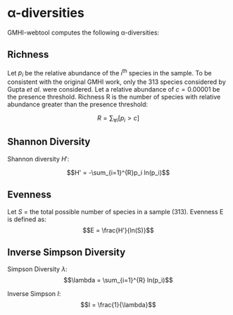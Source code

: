 # α-diversities

GMHI-webtool computes the following α-diversities:

## Richness
Let $p_i$ be the relative abundance of the $i$<SUP>th</SUP> species in the sample.
To be consistent with the original GMHI work, only the 313 species considered by Gupta *et al*. were considered.
Let a relative abundance of $c = 0.00001$ be the presence threshold.
Richness R is the number of species with relative abundance greater than the presence threshold:

$$R = \sum_{\forall i}[p_i > c]$$

## Shannon Diversity
Shannon diversity $H'$:

$$H' = -\sum_{i=1}^{R}p_i ln(p_i)$$

## Evenness
Let $S$ = the total possible number of species in a sample (313).
Evenness E is defined as:
$$E = \frac{H'}{ln(S)}$$

## Inverse Simpson Diversity

Simpson Diversity $\lambda$:
$$\lambda = \sum_{i=1}^{R} ln(p_i)$$

Inverse Simpson $I$:
$$I = \frac{1}{\lambda}$$
